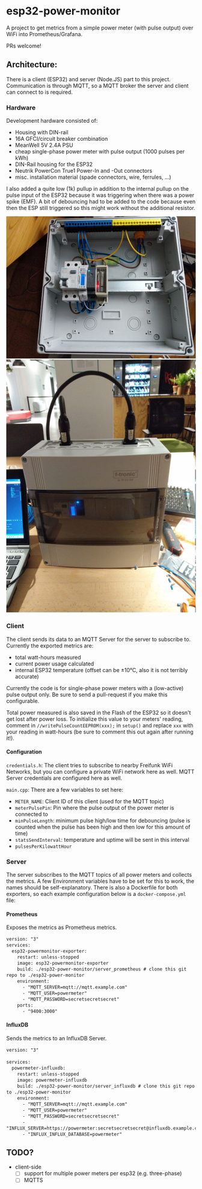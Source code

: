 # esp32-power-monitor
A project to get metrics from a simple power meter (with pulse output) over WiFi into Prometheus/Grafana.

PRs welcome!

## Architecture:
There is a client (ESP32) and server (Node.JS) part to this project. Communication is through MQTT, so a MQTT broker the server and client can connect to is required.

### Hardware
Development hardware consisted of:
- Housing with DIN-rail
- 16A GFCI/circuit breaker combination
- MeanWell 5V 2.4A PSU
- cheap single-phase power meter with pulse output (1000 pulses per kWh)
- DIN-Rail housing for the ESP32
- Neutrik PowerCon True1 Power-In and -Out connectors
- misc. installation material (spade connectors, wire, ferrules, ...)

I also added a quite low (1k) pullup in addition to the internal pullup on the pulse input of the ESP32 because it was triggering when there was a power spike (EMF). A bit of debouncing had to be added to the code because even then the ESP still triggered so this might work without the additional resistor.

![inside](./hardware/inside_small.jpg)
![outside](./hardware/outside_small.jpg)

### Client
The client sends its data to an MQTT Server for the server to subscribe to.
Currently the exported metrics are:
- total watt-hours measured
- current power usage calculated
- internal ESP32 temperature (offset can be ±10°C, also it is not terribly accurate)

Currently the code is for single-phase power meters with a (low-active) pulse output only. Be sure to send a pull-request if you make this configurable.

Total power measured is also saved in the Flash of the ESP32 so it doesn't get lost after power loss. To initialize this value to your meters' reading, comment in `//writePulseCountEEPROM(xxx);` in `setup()` and replace `xxx` with your reading in watt-hours (be sure to comment this out again after running it!).

#### Configuration

`credentials.h`:
The client tries to subscribe to nearby Freifunk WiFi Networks, but you can configure a private WiFi network here as well.
MQTT Server credentials are configured here as well.

`main.cpp`:
There are a few variables to set here:
- `METER_NAME`: Client ID of this client (used for the MQTT topic)
- `meterPulsePin`: Pin where the pulse output of the power meter is connected to
- `minPulseLength`: minimum pulse high/low time for debouncing (pulse is counted when the pulse has been high and then low for this amount of time)
- `statsSendInterval`: temperature and uptime will be sent in this interval
- `pulsesPerKilowattHour`

### Server
The server subscribes to the MQTT topics of all power meters and collects the metrics. A few Environment variables have to be set for this to work, the names should be self-explanatory. There is also a Dockerfile for both exporters, so each example configuration below is a `docker-compose.yml` file:

#### Prometheus
Exposes the metrics as Prometheus metrics.
```
version: "3"
services:
  esp32-powermonitor-exporter:
    restart: unless-stopped
    image: esp32-powermonitor-exporter
    build: ./esp32-power-monitor/server_prometheus # clone this git repo to ./esp32-power-monitor
    environment:
      - "MQTT_SERVER=mqtt://mqtt.example.com"
      - "MQTT_USER=powermeter"
      - "MQTT_PASSWORD=secretsecretsecret"
    ports:
      - "9400:3000"
```

#### InfluxDB
Sends the metrics to an InfluxDB Server.
```
version: "3"

services:
  powermeter-influxdb:
    restart: unless-stopped
    image: powermeter-influxdb
    build: ./esp32-power-monitor/server_influxdb # clone this git repo to ./esp32-power-monitor
    environment:
      - "MQTT_SERVER=mqtt://mqtt.example.com"
      - "MQTT_USER=powermeter"
      - "MQTT_PASSWORD=secretsecretsecret"
      - "INFLUX_SERVER=https://powermeter:secretsecretsecret@influxdb.example.com"
      - "INFLUX_INFLUX_DATABASE=powermeter"
```

## TODO?
- client-side
    - [ ] support for multiple power meters per esp32 (e.g. three-phase)
    - [ ] MQTTS
